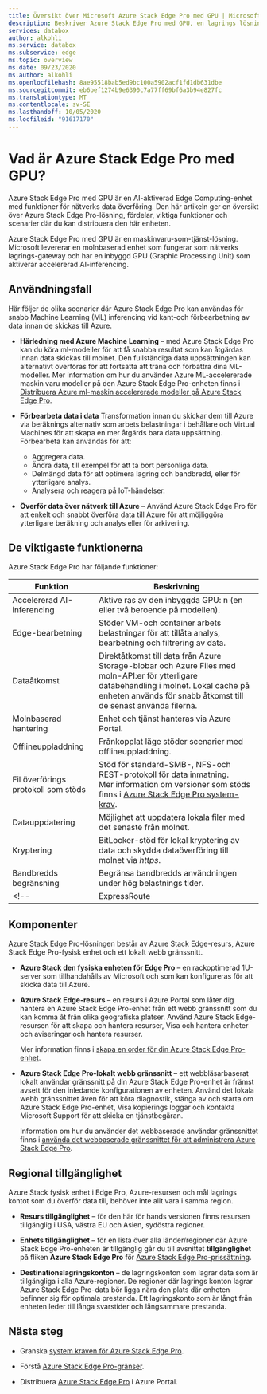 ```yaml
---
title: Översikt över Microsoft Azure Stack Edge Pro med GPU | Microsoft Docs
description: Beskriver Azure Stack Edge Pro med GPU, en lagrings lösning som använder en fysisk enhet för nätverks baserad överföring till Azure.
services: databox
author: alkohli
ms.service: databox
ms.subservice: edge
ms.topic: overview
ms.date: 09/23/2020
ms.author: alkohli
ms.openlocfilehash: 8ae95518bab5ed9bc100a5902acf1fd1db631dbe
ms.sourcegitcommit: eb6bef1274b9e6390c7a77ff69bf6a3b94e827fc
ms.translationtype: MT
ms.contentlocale: sv-SE
ms.lasthandoff: 10/05/2020
ms.locfileid: "91617170"
---
```

# <a name="what-is-azure-stack-edge-pro-with-gpu"></a>Vad är Azure Stack Edge Pro med GPU?

Azure Stack Edge Pro med GPU är en AI-aktiverad Edge Computing-enhet med funktioner för nätverks data överföring. Den här artikeln ger en översikt över Azure Stack Edge Pro-lösning, fördelar, viktiga funktioner och scenarier där du kan distribuera den här enheten.

Azure Stack Edge Pro med GPU är en maskinvaru-som-tjänst-lösning. Microsoft levererar en molnbaserad enhet som fungerar som nätverks lagrings-gateway och har en inbyggd GPU (Graphic Processing Unit) som aktiverar accelererad AI-inferencing. 

## <a name="use-cases"></a>Användningsfall

Här följer de olika scenarier där Azure Stack Edge Pro kan användas för snabb Machine Learning (ML) inferencing vid kant-och förbearbetning av data innan de skickas till Azure.

- **Härledning med Azure Machine Learning** – med Azure Stack Edge Pro kan du köra ml-modeller för att få snabba resultat som kan åtgärdas innan data skickas till molnet. Den fullständiga data uppsättningen kan alternativt överföras för att fortsätta att träna och förbättra dina ML-modeller. Mer information om hur du använder Azure ML-accelererade maskin varu modeller på den Azure Stack Edge Pro-enheten finns i [Distribuera Azure ml-maskin accelererade modeller på Azure Stack Edge Pro](https://docs.microsoft.com/azure/machine-learning/how-to-deploy-fpga-web-service#deploy-to-a-local-edge-server).

- **Förbearbeta data i data** Transformation innan du skickar dem till Azure via beräknings alternativ som arbets belastningar i behållare och Virtual Machines för att skapa en mer åtgärds bara data uppsättning. Förbearbeta kan användas för att: 

    - Aggregera data.
    - Ändra data, till exempel för att ta bort personliga data.
    - Delmängd data för att optimera lagring och bandbredd, eller för ytterligare analys.
    - Analysera och reagera på IoT-händelser. 

- **Överför data över nätverk till Azure** – Använd Azure Stack Edge Pro för att enkelt och snabbt överföra data till Azure för att möjliggöra ytterligare beräkning och analys eller för arkivering. 

## <a name="key-capabilities"></a>De viktigaste funktionerna

Azure Stack Edge Pro har följande funktioner:

|Funktion |Beskrivning  |
|---------|---------|
|Accelererad AI-inferencing| Aktive ras av den inbyggda GPU: n (en eller två beroende på modellen).|
|Edge-bearbetning      |Stöder VM-och container arbets belastningar för att tillåta analys, bearbetning och filtrering av data. |
|Dataåtkomst     | Direktåtkomst till data från Azure Storage-blobar och Azure Files med moln-API:er för ytterligare databehandling i molnet. Lokal cache på enheten används för snabb åtkomst till de senast använda filerna.|
|Molnbaserad hantering     |Enhet och tjänst hanteras via Azure Portal.  |
|Offlineuppladdning     | Frånkopplat läge stöder scenarier med offlineuppladdning.|
|Fil överförings protokoll som stöds      | Stöd för standard-SMB-, NFS-och REST-protokoll för data inmatning. <br> Mer information om versioner som stöds finns i [Azure Stack Edge Pro system-krav](azure-stack-edge-system-requirements.md).|
|Datauppdatering     | Möjlighet att uppdatera lokala filer med det senaste från molnet.|
|Kryptering    | BitLocker-stöd för lokal kryptering av data och skydda dataöverföring till molnet via *https*.|
|Bandbredds begränsning| Begränsa bandbredds användningen under hög belastnings tider.|
<!--|ExpressRoute | Säkerhet har lagts till via ExpressRoute. Använd peering-konfiguration där trafik från lokala enheter till moln lagrings slut punkter överförs över ExpressRoute. Mer information finns i [Översikt över ExpressRoute](../expressroute/expressroute-introduction.md).-->

## <a name="components"></a>Komponenter

Azure Stack Edge Pro-lösningen består av Azure Stack Edge-resurs, Azure Stack Edge Pro-fysisk enhet och ett lokalt webb gränssnitt.

* **Azure Stack den fysiska enheten för Edge Pro** – en rackoptimerad 1U-server som tillhandahålls av Microsoft och som kan konfigureras för att skicka data till Azure.
    
* **Azure Stack Edge-resurs** – en resurs i Azure Portal som låter dig hantera en Azure Stack Edge Pro-enhet från ett webb gränssnitt som du kan komma åt från olika geografiska platser. Använd Azure Stack Edge-resursen för att skapa och hantera resurser, Visa och hantera enheter och aviseringar och hantera resurser.  

    Mer information finns i [skapa en order för din Azure Stack Edge Pro-enhet](azure-stack-edge-gpu-deploy-prep.md#create-a-new-resource).

* **Azure Stack Edge Pro-lokalt webb gränssnitt** – ett webbläsarbaserat lokalt användar gränssnitt på din Azure Stack Edge Pro-enhet är främst avsett för den inledande konfigurationen av enheten. Använd det lokala webb gränssnittet även för att köra diagnostik, stänga av och starta om Azure Stack Edge Pro-enhet, Visa kopierings loggar och kontakta Microsoft Support för att skicka en tjänstbegäran.

    Information om hur du använder det webbaserade användar gränssnittet finns i [använda det webbaserade gränssnittet för att administrera Azure Stack Edge Pro](azure-stack-edge-manage-access-power-connectivity-mode.md).

## <a name="region-availability"></a>Regional tillgänglighet

Azure Stack fysisk enhet i Edge Pro, Azure-resursen och mål lagrings kontot som du överför data till, behöver inte allt vara i samma region.

- **Resurs tillgänglighet** – för den här för hands versionen finns resursen tillgänglig i USA, västra EU och Asien, sydöstra regioner.

- **Enhets tillgänglighet** – för en lista över alla länder/regioner där Azure Stack Edge Pro-enheten är tillgänglig går du till avsnittet **tillgänglighet** på fliken **Azure Stack Edge Pro** för [Azure Stack Edge Pro-prissättning](https://azure.microsoft.com/pricing/details/azure-stack/edge/#azureStackEdgePro).
    
- **Destinationslagringskonton** – de lagringskonton som lagrar data som är tillgängliga i alla Azure-regioner. De regioner där lagrings konton lagrar Azure Stack Edge Pro-data bör ligga nära den plats där enheten befinner sig för optimala prestanda. Ett lagringskonto som är långt från enheten leder till långa svarstider och långsammare prestanda.

## <a name="next-steps"></a>Nästa steg

- Granska [system kraven för Azure Stack Edge Pro](azure-stack-edge-gpu-system-requirements.md).

- Förstå [Azure Stack Edge Pro-gränser](azure-stack-edge-limits.md).
- Distribuera [Azure Stack Edge Pro](azure-stack-edge-gpu-deploy-prep.md) i Azure Portal.
